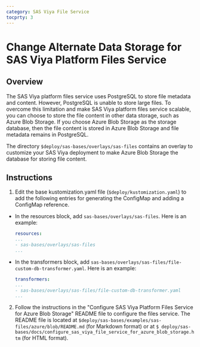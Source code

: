 ```yaml
---
category: SAS Viya File Service
tocprty: 3
---
```


# Change Alternate Data Storage for SAS Viya Platform Files Service

## Overview

The SAS Viya platform files service uses PostgreSQL to store file metadata and content. However, PostgreSQL is unable to store large files. To overcome this limitation and make SAS Viya platform files service scalable, you can choose to store the file content in other data storage, such as Azure Blob Storage.
If you choose Azure Blob Storage as the storage database, then the file content is stored in Azure Blob Storage and file metadata remains in PostgreSQL.

The directory `$deploy/sas-bases/overlays/sas-files` contains an overlay to customize your SAS Viya deployment to make Azure Blob Storage the database for storing file content.

## Instructions

1. Edit the base kustomization.yaml file (`$deploy/kustomization.yaml`) to add the following entries for generating the ConfigMap and adding a ConfigMap reference.

* In the resources block, add `sas-bases/overlays/sas-files`. Here is an example:

   ```yaml
   resources:
   ...
   - sas-bases/overlays/sas-files
   ...
   ```

* In the transformers block, add `sas-bases/overlays/sas-files/file-custom-db-transformer.yaml`. Here is an example:

   ```yaml
   transformers:
   ...
   - sas-bases/overlays/sas-files/file-custom-db-transformer.yaml
   ...
   ```

2. Follow the instructions in the "Configure SAS Viya Platform Files Service for Azure Blob
Storage" README file to configure the files service. The README file is
located at `$deploy/sas-bases/examples/sas-files/azure/blob/README.md` (for Markdown format)
or at `$ deploy/sas-bases/docs/configure_sas_viya_file_service_for_azure_blob_storage.htm`
(for HTML format).